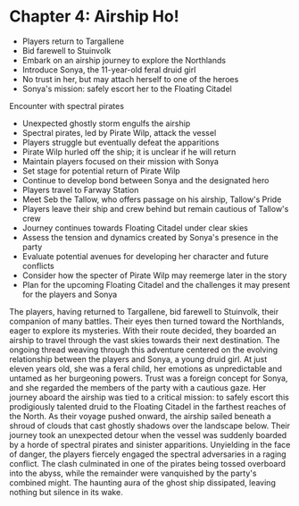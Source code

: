 # Chapter 4: Airship Ho!
- Players return to Targallene
- Bid farewell to Stuinvolk
- Embark on an airship journey to explore the Northlands
- Introduce Sonya, the 11-year-old feral druid girl
- No trust in her, but may attach herself to one of the heroes
- Sonya's mission: safely escort her to the Floating Citadel

 Encounter with spectral pirates
- Unexpected ghostly storm engulfs the airship
- Spectral pirates, led by Pirate Wilp, attack the vessel
- Players struggle but eventually defeat the apparitions
- Pirate Wilp hurled off the ship; it is unclear if he will return
- Maintain players focused on their mission with Sonya
- Set stage for potential return of Pirate Wilp
- Continue to develop bond between Sonya and the designated hero
- Players travel to Farway Station
- Meet Seb the Tallow, who offers passage on his airship, Tallow's Pride
- Players leave their ship and crew behind but remain cautious of Tallow's crew
- Journey continues towards Floating Citadel under clear skies
- Assess the tension and dynamics created by Sonya's presence in the party
- Evaluate potential avenues for developing her character and future conflicts
- Consider how the specter of Pirate Wilp may reemerge later in the story
- Plan for the upcoming Floating Citadel and the challenges it may present for the players and Sonya



The players, having returned to Targallene, bid farewell to Stuinvolk, their companion of many battles. Their eyes then turned toward the Northlands, eager to explore its mysteries. With their route decided, they boarded an airship to travel through the vast skies towards their next destination.
The ongoing thread weaving through this adventure centered on the evolving relationship between the players and Sonya, a young druid girl. At just eleven years old, she was a feral child, her emotions as unpredictable and untamed as her burgeoning powers. Trust was a foreign concept for Sonya, and she regarded the members of the party with a cautious gaze. Her journey aboard the airship was tied to a critical mission: to safely escort this prodigiously talented druid to the Floating Citadel in the farthest reaches of the North.
As their voyage pushed onward, the airship sailed beneath a shroud of clouds that cast ghostly shadows over the landscape below. Their journey took an unexpected detour when the vessel was suddenly boarded by a horde of spectral pirates and sinister apparitions. Unyielding in the face of danger, the players fiercely engaged the spectral adversaries in a raging conflict. The clash culminated in one of the pirates being tossed overboard into the abyss, while the remainder were vanquished by the party's combined might. The haunting aura of the ghost ship dissipated, leaving nothing but silence in its wake.
